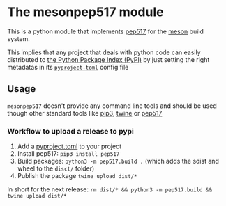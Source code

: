 # The mesonpep517 module

This is a python module that implements [pep517] for the [meson] build system.

This implies that any project that deals with python code can easily distributed
to [the Python Package Index (PyPI)](https://pypi.org/) by just setting the right
metadatas in its [`pyproject.toml`] config file

[meson]: https://mesonbuild.com
[pep517]: https://www.python.org/dev/peps/pep-0517/
[`pyproject.toml`]: https://www.python.org/dev/peps/pep-0518/#file-format

## Usage

`mesonpep517` doesn't provide any command line tools and should be used
though other standard tools like [pip3](https://pip.pypa.io/en/stable/),
 [twine](https://pypi.org/project/twine/) or [pep517](https://pypi.org/project/pep517/)

### Workflow to upload a release to pypi

1. Add a [pyproject.toml](pyproject.md) to your project
2. Install pep517: `pip3 install pep517`
3. Build packages: `python3 -m pep517.build .` (which adds the sdist and wheel to
   the `disct/` folder)
4. Publish the package `twine upload dist/*`


In short for the next release: `rm dist/* && python3 -m pep517.build && twine upload dist/*`